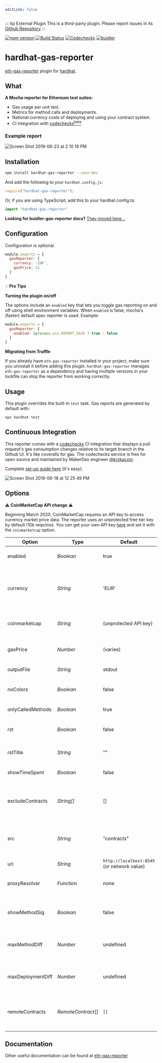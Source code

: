 ```yaml
---
editLink: false
---
```



::: tip External Plugin
This is a third-party plugin. Please report issues in its [Github Repository](https://github.com/cgewecke/hardhat-gas-reporter/tree/master)
:::

[![npm version](https://badge.fury.io/js/hardhat-gas-reporter.svg)](https://badge.fury.io/js/hardhat-gas-reporter)
[![Build Status](https://travis-ci.org/cgewecke/hardhat-gas-reporter.svg?branch=master)](https://travis-ci.org/cgewecke/hardhat-gas-reporter)
[![Codechecks](https://raw.githubusercontent.com/codechecks/docs/master/images/badges/badge-default.svg?sanitize=true)](https://codechecks.io)
[![buidler](https://hardhat.org/buidler-plugin-badge.svg?1)](https://github.com/cgewecke/hardhat-gas-reporter)


# hardhat-gas-reporter

[eth-gas-reporter](https://github.com/cgewecke/eth-gas-reporter) plugin for [hardhat](http://gethardhat.com).

## What

**A Mocha reporter for Ethereum test suites:**

- Gas usage per unit test.
- Metrics for method calls and deployments.
- National currency costs of deploying and using your contract system.
- CI integration with [codechecks<sup>beta</sup>](http://codechecks.io)

### Example report

![Screen Shot 2019-06-23 at 2 10 19 PM](https://user-images.githubusercontent.com/7332026/59982003-c30a4380-95c0-11e9-9d93-e3af979df227.png)

## Installation

```bash
npm install hardhat-gas-reporter --save-dev
```

And add the following to your `hardhat.config.js`:
```js
require("hardhat-gas-reporter");
```

Or, if you are using TypeScript, add this to your hardhat.config.ts:
```ts
import "hardhat-gas-reporter"
```

**Looking for buidler-gas-reporter docs?** [They moved here...][1]

## Configuration
Configuration is optional.
```js
module.exports = {
  gasReporter: {
    currency: 'CHF',
    gasPrice: 21
  }
}
```
:bulb: **Pro Tips**

**Turning the plugin on/off**

The options include an `enabled` key that lets you toggle gas reporting on and off using shell
environment variables. When `enabled` is false, mocha's (faster) default spec reporter is used.
Example:

```js
module.exports = {
  gasReporter: {
    enabled: (process.env.REPORT_GAS) ? true : false
  }
}
```

**Migrating from Truffle**

If you already have `eth-gas-reporter` installed in your project, make sure you uninstall it before adding this plugin. 
`hardhat-gas-reporter` manages `eth-gas-reporter` as a dependency and having multiple versions in your lockfile can stop the reporter
from working correctly.

## Usage

This plugin overrides the built-in `test` task. Gas reports are generated by default with:
```
npx hardhat test
```

## Continuous Integration

This reporter comes with a [codechecks](http://codechecks.io) CI integration that
displays a pull request's gas consumption changes relative to its target branch in the Github UI.
It's like coveralls for gas. The codechecks service is free for open source and maintained by MakerDao engineer [@krzkaczor](https://github.com/krzkaczor).

Complete [set-up guide here](https://github.com/cgewecke/eth-gas-reporter/blob/master/docs/codechecks.md) (it's easy).

![Screen Shot 2019-06-18 at 12 25 49 PM](https://user-images.githubusercontent.com/7332026/59713894-47298900-91c5-11e9-8083-233572787cfa.png)

## Options

:warning: **CoinMarketCap API change** :warning:

Beginning March 2020, CoinMarketCap requires an API key to access currency market
price data. The reporter uses an unprotected free tier key by default (10k reqs/mo). You can get
your own API key [here][55] and set it with the `coinmarketcap` option.

| Option            | Type                   | Default                     | Description                                                                                                                                                                                                                                  |
| ----------------- | ---------------------- | --------------------------- | -------------------------------------------------------------------------------------------------------------------------------------------------------------------------------------------------------------------------------------------- |
| enabled          | _Boolean_               | true                    | Always generate gas reports when running the hardhat test command.                                                                                                                                                           |
| currency          | _String_               | 'EUR'                       | National currency to represent gas costs in. Exchange rates loaded at runtime from the `coinmarketcap` api. Available currency codes can be found [here](https://coinmarketcap.com/api/documentation/v1/#section/Standards-and-Conventions). |
| coinmarketcap     | _String_               | (unprotected API key)       | [API key][55] to use when fetching current market price data. (Use this if you stop seeing price data)                                                                                                                                       |
| gasPrice          | _Number_               | (varies)                    | Denominated in `gwei`. Default is loaded at runtime from the `eth gas station` api                                                                                                                                                           |
| outputFile        | _String_               | stdout                      | File path to write report output to                                                                                                                                                                                                          |
| noColors          | _Boolean_              | false                       | Suppress report color. Useful if you are printing to file b/c terminal colorization corrupts the text.                                                                                                                                       |
| onlyCalledMethods | _Boolean_              | true                        | Omit methods that are never called from report.                                                                                                                                                                                              |
| rst               | _Boolean_              | false                       | Output with a reStructured text code-block directive. Useful if you want to include report in RTD                                                                                                                                            |
| rstTitle          | _String_               | ""                          | Title for reStructured text header (See Travis for example output)                                                                                                                                                                           |
| showTimeSpent     | _Boolean_              | false                       | Show the amount of time spent as well as the gas consumed                                                                                                                                                                                    |
| excludeContracts  | _String[]_             | []                          | Contracts (or folders) to exclude from report. Ex: `['Migrations.sol', 'Wallets/']`. (See [v1.0.3 release notes][45] for additional usage help)                                                               |
| src               | _String_               | "contracts"                 | Folder in root directory to begin search for `.sol` files. This can also be a path to a subfolder relative to the root, e.g. "planets/annares/contracts"                                                                                     |
| url               | _String_               | `http://localhost:8545` (or network value) | RPC client url                                                                                                                                                                                                  |
| proxyResolver     | _Function_             | none                        | Custom method to resolve identity of methods managed by a proxy contract.                                                                                                                                                                    |
| showMethodSig     | _Boolean_              | false                       | Display complete method signatures. Useful when you have overloaded methods you can't tell apart.                                                                                                                                            |
| maxMethodDiff     | _Number_               | undefined                   | Codechecks failure threshold, triggered when the % diff for any method is greater than `number` (integer)                                                                                                                                    |
| maxDeploymentDiff | _Number_               | undefined                   | Codechecks failure threshold, triggered when the % diff for any deployment is greater than `number` (integer)                                                                                                                                |
| remoteContracts | _RemoteContract[]_               | `[]`                  | Contracts pre-deployed to a (forked) network which the reporter should collect gas usage data for. (See [RemoteContract type][44] and [usage example][47])                                |

[44]: https://github.com/cgewecke/hardhat-gas-reporter/blob/master/src/types.ts#L27
[45]: https://github.com/cgewecke/hardhat-gas-reporter/releases/tag/v1.0.3
[47]: https://github.com/cgewecke/hardhat-gas-reporter/issues/46#issuecomment-728639165
[55]: https://coinmarketcap.com/api/pricing/


## Documentation

Other useful documentation can be found at [eth-gas-reporter](https://github.com/cgewecke/eth-gas-reporter)

[1]: https://github.com/cgewecke/buidler-gas-reporter/tree/buidler-final#installation

